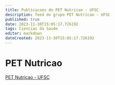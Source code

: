 ```yaml
---
title: Publicacoes de PET Nutricao - UFSC 
description: feed do grupo PET Nutricao - UFSC
published: true
date: 2023-11-30T15:05:17.726192
tags: Ciencias da Saude
editor: markdown
dateCreated: 2023-11-30T15:05:17.726192
---
```


# PET Nutricao
[PET Nutricao - UFSC](/grupo/132PETNutricaoUFSC)